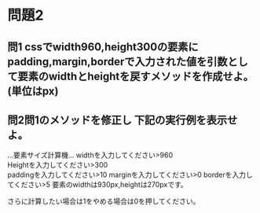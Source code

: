 # 問題2

## 問1 cssでwidth960,height300の要素にpadding,margin,borderで入力された値を引数として要素のwidthとheightを戻すメソッドを作成せよ。(単位はpx)

## 問2問1のメソッドを修正し 下記の実行例を表示せよ。

...要素サイズ計算機...
widthを入力してください&gt;960  
Heightを入力してください&gt;300  
paddingを入力してください&gt;10
marginを入力してください&gt;0
borderを入力してください&gt;5
要素のwidthは930px,heightは270pxです。

さらに計算したい場合は1をやめる場合は0を押してください。

